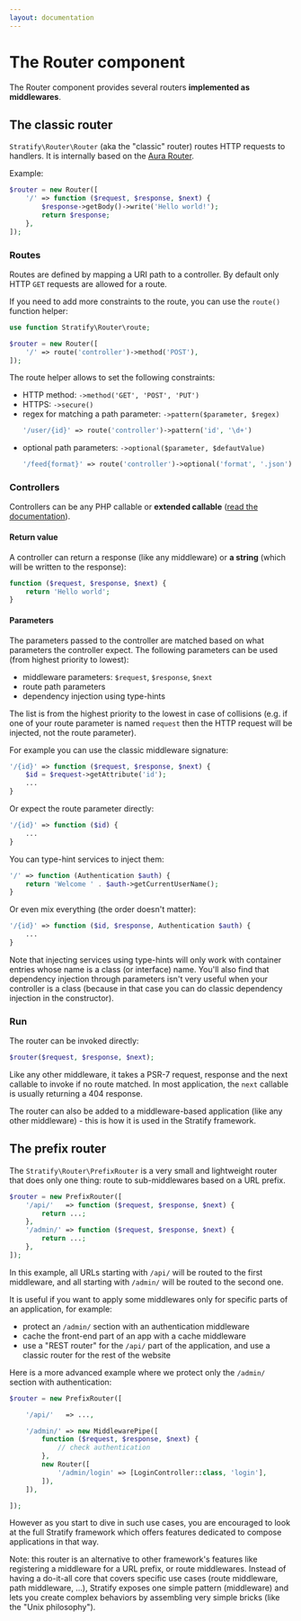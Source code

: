 ```yaml
---
layout: documentation
---
```


# The Router component

The Router component provides several routers **implemented as middlewares**.

## The classic router

`Stratify\Router\Router` (aka the "classic" router) routes HTTP requests to handlers. It is internally based on the [Aura Router](http://auraphp.com/packages/Aura.Router/).

Example:

```php
$router = new Router([
    '/' => function ($request, $response, $next) {
        $response->getBody()->write('Hello world!');
        return $response;
    },
]);
```

### Routes

Routes are defined by mapping a URI path to a controller. By default only HTTP `GET` requests are allowed for a route.

If you need to add more constraints to the route, you can use the `route()` function helper:

```php
use function Stratify\Router\route;

$router = new Router([
    '/' => route('controller')->method('POST'),
]);
```

The route helper allows to set the following constraints:

- HTTP method: `->method('GET', 'POST', 'PUT')`
- HTTPS: `->secure()`
- regex for matching a path parameter: `->pattern($parameter, $regex)`
    ```php
    '/user/{id}' => route('controller')->pattern('id', '\d+')
    ```
- optional path parameters: `->optional($parameter, $defautValue)`
    ```php
    '/feed{format}' => route('controller')->optional('format', '.json')
    ```

### Controllers

Controllers can be any PHP callable or **extended callable** ([read the documentation](../extended-callables.md)).

#### Return value

A controller can return a response (like any middleware) or **a string** (which will be written to the response):

```php
function ($request, $response, $next) {
    return 'Hello world';
}
```

#### Parameters

The parameters passed to the controller are matched based on what parameters the controller expect. The following parameters can be used (from highest priority to lowest):

- middleware parameters: `$request`, `$response`, `$next`
- route path parameters
- dependency injection using type-hints

The list is from the highest priority to the lowest in case of collisions (e.g. if one of your route parameter is named `request` then the HTTP request will be injected, not the route parameter).

For example you can use the classic middleware signature:

```php
'/{id}' => function ($request, $response, $next) {
    $id = $request->getAttribute('id');
    ...
}
```

Or expect the route parameter directly:

```php
'/{id}' => function ($id) {
    ...
}
```

You can type-hint services to inject them:

```php
'/' => function (Authentication $auth) {
    return 'Welcome ' . $auth->getCurrentUserName();
}
```

Or even mix everything (the order doesn't matter):

```php
'/{id}' => function ($id, $response, Authentication $auth) {
    ...
}
```

Note that injecting services using type-hints will only work with container entries whose name is a class (or interface) name. You'll also find that dependency injection through parameters isn't very useful when your controller is a class (because in that case you can do classic dependency injection in the constructor).

### Run

The router can be invoked directly:

```php
$router($request, $response, $next);
```

Like any other middleware, it takes a PSR-7 request, response and the next callable to invoke if no route matched. In most application, the `next` callable is usually returning a 404 response.

The router can also be added to a middleware-based application (like any other middleware) - this is how it is used in the Stratify framework.

## The prefix router

The `Stratify\Router\PrefixRouter` is a very small and lightweight router that does only one thing: route to sub-middlewares based on a URL prefix.

```php
$router = new PrefixRouter([
    '/api/'   => function ($request, $response, $next) {
        return ...;
    },
    '/admin/' => function ($request, $response, $next) {
        return ...;
    },
]);
```

In this example, all URLs starting with `/api/` will be routed to the first middleware, and all starting with `/admin/` will be routed to the second one.

It is useful if you want to apply some middlewares only for specific parts of an application, for example:

- protect an `/admin/` section with an authentication middleware
- cache the front-end part of an app with a cache middleware
- use a "REST router" for the `/api/` part of the application, and use a classic router for the rest of the website

Here is a more advanced example where we protect only the `/admin/` section with authentication:

```php
$router = new PrefixRouter([

    '/api/'   => ...,

    '/admin/' => new MiddlewarePipe([
        function ($request, $response, $next) {
            // check authentication
        },
        new Router([
            '/admin/login' => [LoginController::class, 'login'],
        ]),
    ]),

]);
```

However as you start to dive in such use cases, you are encouraged to look at the full Stratify framework which offers features dedicated to compose applications in that way.

Note: this router is an alternative to other framework's features like registering a middleware for a URL prefix, or route middlewares. Instead of having a do-it-all core that covers specific use cases (route middleware, path middleware, …), Stratify exposes one simple pattern (middleware) and lets you create complex behaviors by assembling very simple bricks (like the "Unix philosophy").
